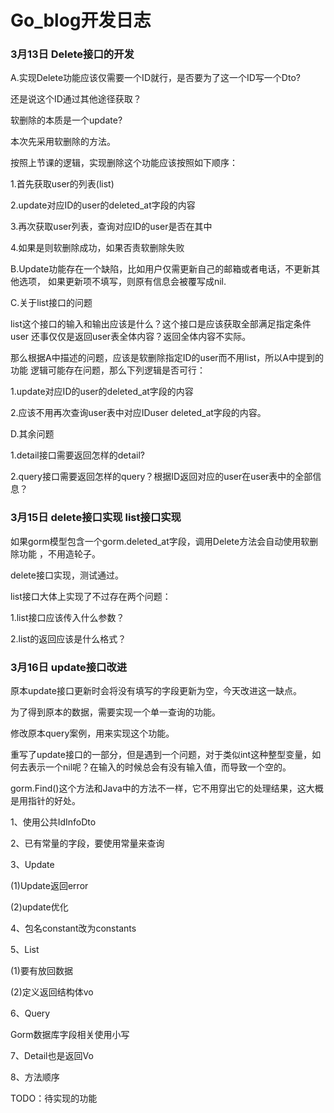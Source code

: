 # Go_blog开发日志

### 3月13日 Delete接口的开发

A.实现Delete功能应该仅需要一个ID就行，是否要为了这一个ID写一个Dto?

还是说这个ID通过其他途径获取？

软删除的本质是一个update?

本次先采用软删除的方法。

按照上节课的逻辑，实现删除这个功能应该按照如下顺序：

1.首先获取user的列表(list)

2.update对应ID的user的deleted_at字段的内容

3.再次获取user列表，查询对应ID的user是否在其中

4.如果是则软删除成功，如果否责软删除失败

B.Update功能存在一个缺陷，比如用户仅需更新自己的邮箱或者电话，不更新其他选项，
如果更新项不填写，则原有信息会被覆写成nil.

C.关于list接口的问题

list这个接口的输入和输出应该是什么？这个接口是应该获取全部满足指定条件user
还事仅仅是返回user表全体内容？返回全体内容不实际。

那么根据A中描述的问题，应该是软删除指定ID的user而不用list，所以A中提到的功能
逻辑可能存在问题，那么下列逻辑是否可行：

1.update对应ID的user的deleted_at字段的内容

2.应该不用再次查询user表中对应IDuser deleted_at字段的内容。

D.其余问题

1.detail接口需要返回怎样的detail?

2.query接口需要返回怎样的query？根据ID返回对应的user在user表中的全部信息？


### 3月15日 delete接口实现 list接口实现

如果gorm模型包含一个gorm.deleted_at字段，调用Delete方法会自动使用软删除功能
，不用造轮子。

delete接口实现，测试通过。

list接口大体上实现了不过存在两个问题：

1.list接口应该传入什么参数？

2.list的返回应该是什么格式？

### 3月16日 update接口改进

原本update接口更新时会将没有填写的字段更新为空，今天改进这一缺点。

为了得到原本的数据，需要实现一个单一查询的功能。

修改原本query案例，用来实现这个功能。

重写了update接口的一部分，但是遇到一个问题，对于类似int这种整型变量，如何去表示一个nil呢？在输入的时候总会有没有输入值，而导致一个空的。

gorm.Find()这个方法和Java中的方法不一样，它不用穿出它的处理结果，这大概是用指针的好处。

1、使用公共IdInfoDto

2、已有常量的字段，要使用常量来查询

3、Update

(1)Update返回error

(2)update优化

4、包名constant改为constants

5、List

(1)要有放回数据

(2)定义返回结构体vo

6、Query

Gorm数据库字段相关使用小写

7、Detail也是返回Vo

8、方法顺序

TODO：待实现的功能